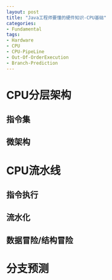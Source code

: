 ```yaml
---
layout: post
title: "Java工程师要懂的硬件知识-CPU基础"
categories:
- Fundamental
tags:
- Hardware
- CPU
- CPU-PipeLine
- Out-Of-OrderExecution
- Branch-Prediction
---
```


CPU分层架构
=================

指令集
-----------------

微架构
-----------------


CPU流水线
=================

指令执行
-----------------

流水化
-----------------

数据冒险/结构冒险
-----------------

分支预测
=================





